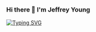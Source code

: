 ### Hi there 👋 I'm Jeffrey Young
[![Typing SVG](https://readme-typing-svg.herokuapp.com/Welcome+to+my+GitHubFirst+line+of+text;Second+line+of+text)](https://git.io/typing-svg)
<!--
**jeffymiyoung/jeffymiyoung** is a ✨ _special_ ✨ repository because its `README.md` (this file) appears on your GitHub profile.

Here are some ideas to get you started:

- 🔭 I’m currently working on ...
- 🌱 I’m currently learning ...
- 👯 I’m looking to collaborate on ...
- 🤔 I’m looking for help with ...
- 💬 Ask me about ...
- 📫 How to reach me: ...
- 😄 Pronouns: ...
- ⚡ Fun fact: ...
-->
